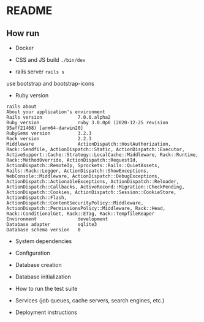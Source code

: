 # README

## How run
- Docker

- CSS and JS build
`./bin/dev`
- rails server
`rails s`

use bootstrap and bootstrap-icons

* Ruby version
```
rails about
About your application's environment
Rails version             7.0.0.alpha2
Ruby version              ruby 3.0.0p0 (2020-12-25 revision 95aff21468) [arm64-darwin20]
RubyGems version          3.2.3
Rack version              2.2.3
Middleware                ActionDispatch::HostAuthorization, Rack::Sendfile, ActionDispatch::Static, ActionDispatch::Executor, ActiveSupport::Cache::Strategy::LocalCache::Middleware, Rack::Runtime, Rack::MethodOverride, ActionDispatch::RequestId, ActionDispatch::RemoteIp, Sprockets::Rails::QuietAssets, Rails::Rack::Logger, ActionDispatch::ShowExceptions, WebConsole::Middleware, ActionDispatch::DebugExceptions, ActionDispatch::ActionableExceptions, ActionDispatch::Reloader, ActionDispatch::Callbacks, ActiveRecord::Migration::CheckPending, ActionDispatch::Cookies, ActionDispatch::Session::CookieStore, ActionDispatch::Flash, ActionDispatch::ContentSecurityPolicy::Middleware, ActionDispatch::PermissionsPolicy::Middleware, Rack::Head, Rack::ConditionalGet, Rack::ETag, Rack::TempfileReaper
Environment               development
Database adapter          sqlite3
Database schema version   0
```
* System dependencies

* Configuration

* Database creation

* Database initialization

* How to run the test suite

* Services (job queues, cache servers, search engines, etc.)

* Deployment instructions
